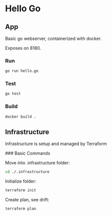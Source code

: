 # Hello Go

## App

Basic go webserver, containerized with docker.

Exposes on 8180.

### Run

```sh
go run hello.go
```

### Test

```sh
go test
```

### Build

```sh
docker build .
```


## Infrastructure 

Infrastructure is setup and managed by Terraform

### Basic Commands

Move into .infrastructure folder:

```sh
cd ./.infrastructure
```

Initialize folder:

```sh
terraform init
```

Create plan, see drift:
```
terraform plan
```